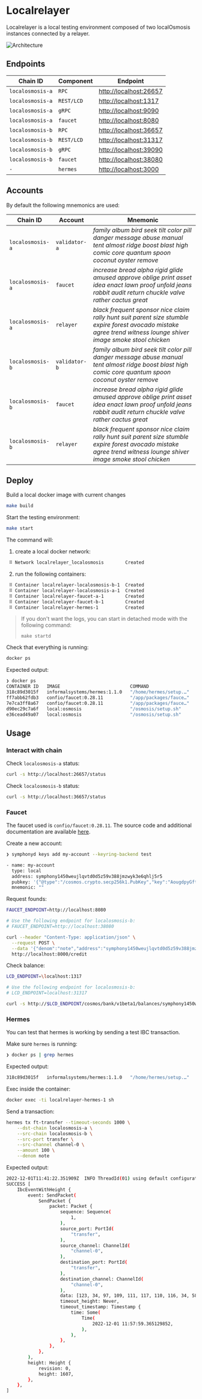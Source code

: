 # Localrelayer

Localrelayer is a local testing environment composed of two localOsmosis instances connected by a relayer.

![Architecture](./assets/architecture.png)

## Endpoints

| Chain ID         | Component  | Endpoint                 |
|------------------|------------|--------------------------|
| `localosmosis-a` | `RPC`      | <http://localhost:26657> |
| `localosmosis-a` | `REST/LCD` | <http://localhost:1317>  |
| `localosmosis-a` | `gRPC`     | <http://localhost:9090>  |
| `localosmosis-a` | `faucet`   | <http://localhost:8080>  |
| `localosmosis-b` | `RPC`      | <http://localhost:36657> |
| `localosmosis-b` | `REST/LCD` | <http://localhost:31317> |
| `localosmosis-b` | `gRPC`     | <http://localhost:39090> |
| `localosmosis-b` | `faucet`   | <http://localhost:38080> |
| `-`              | `hermes`   | <http://localhost:3000>  |

## Accounts

By default the following mnemonics are used:

| Chain ID         | Account       | Mnemonic                                                                                                                                                          |
|------------------|---------------|-------------------------------------------------------------------------------------------------------------------------------------------------------------------|
| `localosmosis-a` | `validator-a` | *family album bird seek tilt color pill danger message abuse manual tent almost ridge boost blast high comic core quantum spoon coconut oyster remove*            |
| `localosmosis-a` | `faucet`      | *increase bread alpha rigid glide amused approve oblige print asset idea enact lawn proof unfold jeans rabbit audit return chuckle valve rather cactus great*     |
| `localosmosis-a` | `relayer`     | *black frequent sponsor nice claim rally hunt suit parent size stumble expire forest avocado mistake agree trend witness lounge shiver image smoke stool chicken* |
| `localosmosis-b` | `validator-b` | *family album bird seek tilt color pill danger message abuse manual tent almost ridge boost blast high comic core quantum spoon coconut oyster remove*            |
| `localosmosis-b` | `faucet`      | *increase bread alpha rigid glide amused approve oblige print asset idea enact lawn proof unfold jeans rabbit audit return chuckle valve rather cactus great*     |
| `localosmosis-b` | `relayer`     | *black frequent sponsor nice claim rally hunt suit parent size stumble expire forest avocado mistake agree trend witness lounge shiver image smoke stool chicken* |


## Deploy

Build a local docker image with current changes

```bash
make build
```

Start the testing environment:

```bash
make start
```

The command will:

1. create a local docker network:

```bash
 ⠿ Network localrelayer_localosmosis        Created
```

2. run the following containers:

```bash
 ⠿ Container localrelayer-localosmosis-b-1  Created
 ⠿ Container localrelayer-localosmosis-a-1  Created
 ⠿ Container localrelayer-faucet-a-1        Created
 ⠿ Container localrelayer-faucet-b-1        Created  
 ⠿ Container localrelayer-hermes-1          Created
```

> If you don't want the logs, you can start in detached mode with the following command:
> 
> `make startd`

Check that everything is running:

```bash
docker ps
```

Expected output:

```bash
❯ docker ps
CONTAINER ID   IMAGE                          COMMAND                  CREATED              STATUS         PORTS                                                                                   NAMES
318c89d3015f   informalsystems/hermes:1.1.0   "/home/hermes/setup.…"   About a minute ago   Up 2 seconds   0.0.0.0:3000->3000/tcp                                                                  localrelayer-hermes-1
ff7abb62fdb3   confio/faucet:0.28.11          "/app/packages/fauce…"   About a minute ago   Up 2 seconds   0.0.0.0:38000->8000/tcp                                                                 localrelayer-faucet-b-1
7e7ca3ff8a67   confio/faucet:0.28.11          "/app/packages/fauce…"   About a minute ago   Up 2 seconds   0.0.0.0:8000->8000/tcp                                                                  localrelayer-faucet-a-1
d90ec29c7a6f   local:osmosis                  "/osmosis/setup.sh"      About a minute ago   Up 3 seconds   26656/tcp, 0.0.0.0:31317->1317/tcp, 0.0.0.0:39090->9090/tcp, 0.0.0.0:36657->26657/tcp   localrelayer-localosmosis-b-1
e36cead49a07   local:osmosis                  "/osmosis/setup.sh"      About a minute ago   Up 3 seconds   0.0.0.0:1317->1317/tcp, 0.0.0.0:9090->9090/tcp, 0.0.0.0:26657->26657/tcp, 26656/tcp     localrelayer-localosmosis-a-1
```

## Usage

### Interact with chain

Check `localosmosis-a` status:

```bash
curl -s http://localhost:26657/status
```

Check `localosmosis-b` status:

```bash
curl -s http://localhost:36657/status
```

### Faucet

The faucet used is `confio/faucet:0.28.11`. The source code and additional documentation are available [here](https://github.com/cosmos/cosmjs/tree/main/packages/faucet).

Create a new account:

```bash
❯ symphonyd keys add my-account --keyring-backend test

- name: my-account
  type: local
  address: symphony1450weujlqvtd0d5z59v388jmzwyk3e6qhlj5r5
  pubkey: '{"@type":"/cosmos.crypto.secp256k1.PubKey","key":"AougdpyGftv+BMBXzQWFVJx9ASz/QRoBDM0nRI/xq90Y"}'
  mnemonic: ""
```

Request founds:

```bash
FAUCET_ENDPOINT=http://localhost:8080

# Use the following endpoint for localosmosis-b:
# FAUCET_ENDPOINT=http://localhost:38080

curl --header "Content-Type: application/json" \
  --request POST \
  --data '{"denom":"note","address":"symphony1450weujlqvtd0d5z59v388jmzwyk3e6qhlj5r5"}' \
  http://localhost:8000/credit
```

Check balance:

```bash
LCD_ENDPOINT=\localhost:1317

# Use the following endpoint for localosmosis-b:
# LCD_ENDPOINT=localhost:31317

curl -s http://$LCD_ENDPOINT/cosmos/bank/v1beta1/balances/symphony1450weujlqvtd0d5z59v388jmzwyk3e6qhlj5r5
```

### Hermes

You can test that hermes is working by sending a test IBC transaction.

Make sure `hermes` is running:

```bash
❯ docker ps | grep hermes
```

Expected output:

```bash
318c89d3015f   informalsystems/hermes:1.1.0   "/home/hermes/setup.…"   23 minutes ago   Up 22 minutes   0.0.0.0:3000->3000/tcp  
```

Exec inside the container:

```bash
docker exec -ti localrelayer-hermes-1 sh
```

Send a transaction:

```bash
hermes tx ft-transfer --timeout-seconds 1000 \
    --dst-chain localosmosis-a \
    --src-chain localosmosis-b \
    --src-port transfer \
    --src-channel channel-0 \
    --amount 100 \
    --denom note
```

Expected output:

```bash
2022-12-01T11:41:22.351909Z  INFO ThreadId(01) using default configuration from '/root/.hermes/config.toml'
SUCCESS [
    IbcEventWithHeight {
        event: SendPacket(
            SendPacket {
                packet: Packet {
                    sequence: Sequence(
                        1,
                    ),
                    source_port: PortId(
                        "transfer",
                    ),
                    source_channel: ChannelId(
                        "channel-0",
                    ),
                    destination_port: PortId(
                        "transfer",
                    ),
                    destination_channel: ChannelId(
                        "channel-0",
                    ),
                    data: [123, 34, 97, 109, 111, 117, 110, 116, 34, 58, 34, 49, 48, 48, 34, 44, 34, 100, 101, 110, 111, 109, 34, 58, 34, 117, 111, 115, 109, 111, 34, 44, 34, 114, 101, 99, 101, 105, 118, 101, 114, 34, 58, 34, 111, 115, 109, 111, 49, 113, 118, 100, 101, 117, 52, 120, 51, 52, 114, 97, 112, 112, 51, 119, 99, 56, 102, 121, 109, 53, 103, 52, 119, 117, 51, 52, 51, 109, 115, 119, 120, 50, 101, 120, 107, 117, 103, 34, 44, 34, 115, 101, 110, 100, 101, 114, 34, 58, 34, 111, 115, 109, 111, 49, 113, 118, 100, 101, 117, 52, 120, 51, 52, 114, 97, 112, 112, 51, 119, 99, 56, 102, 121, 109, 53, 103, 52, 119, 117, 51, 52, 51, 109, 115, 119, 120, 50, 101, 120, 107, 117, 103, 34, 125],
                    timeout_height: Never,
                    timeout_timestamp: Timestamp {
                        time: Some(
                            Time(
                                2022-12-01 11:57:59.365129852,
                            ),
                        ),
                    },
                },
            },
        ),
        height: Height {
            revision: 0,
            height: 1607,
        },
    },
]
```
